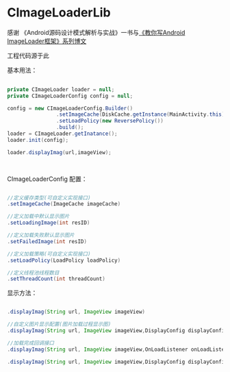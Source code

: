# CImageLoaderLib

感谢 《Android源码设计模式解析与实战》一书与[《教你写Android ImageLoader框架》系列博文](http://blog.csdn.net/column/details/android-imageloader.html)

工程代码源于此

基本用法：
```java  
  
private CImageLoader loader = null;
private CImageLoaderConfig config = null;

config = new CImageLoaderConfig.Builder()
                .setImageCache(DiskCache.getInstance(MainActivity.this))
                .setLoadPolicy(new ReversePolicy())
                .build();
loader = CImageLoader.getInatance();
loader.init(config);

loader.displayImag(url,imageView);

  
```
CImageLoaderConfig 配置：
```java 

//定义缓存类型(可自定义实现接口)
.setImageCache(ImageCache imageCache)

//定义加载中默认显示图片
.setLoadingImage(int resID)

//定义加载失败默认显示图片
.setFailedImage(int resID)

//定义加载策略(可自定义实现接口)
.setLoadPolicy(LoadPolicy loadPolicy)

//定义线程池线程数目
.setThreadCount(int threadCount)

```
显示方法：
```java

.displayImag(String url, ImageView imageView)

//自定义图片显示配置(图片加载过程显示图)
.displayImag(String url, ImageView imageView,DisplayConfig displayConfig)

//加载完成回调接口
.displayImag(String url, ImageView imageView,OnLoadListener onLoadListener)

.displayImag(String url, ImageView imageView,DisplayConfig displayConfig,OnLoadListener onLoadListener)

```

